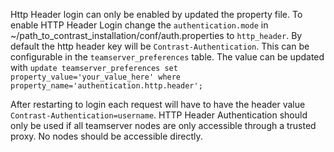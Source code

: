 <!--
title: "Configure HTTP Header"
description: "Configure Contrast to connect to HTTP Header"
tags: "installation setup EOP system settings connect http header "
-->

Http Header login can only be enabled by updated the property file. To enable HTTP Header Login change the ```authentication.mode``` in ~/path_to_contrast_installation/conf/auth.properties to ```http_header```. By default the http header key will be ```Contrast-Authentication```. This can be configurable in the ```teamserver_preferences``` table. The value can be updated with ```update teamserver_preferences set property_value='your_value_here' where property_name='authentication.http.header';```

After restarting to login each request will have to have the header value ```Contrast-Authentication=username```. HTTP Header Authentication should only be used if all teamserver nodes are only accessible through a trusted proxy. No nodes should be accessible directly.